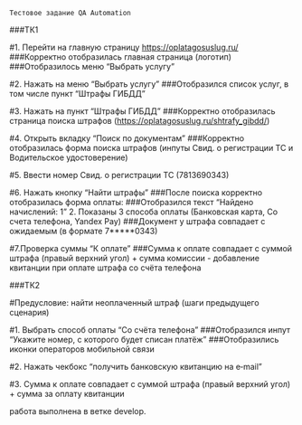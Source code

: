     Тестовое задание QA Automation
###ТК1

#1. Перейти на главную страницу
https://oplatagosuslug.ru/
###Корректно отобразилась главная страница (логотип)
###Отобразилось меню “Выбрать услугу”

#2. Нажать на меню “Выбрать услугу”
###Отобразился список услуг, в том числе пункт “Штрафы ГИБДД”

#3. Нажать на пункт “Штрафы ГИБДД”
###Корректно отобразилась страница поиска штрафов (https://oplatagosuslug.ru/shtrafy_gibdd/)

#4. Открыть вкладку “Поиск по документам”
###Корректно отобразилась форма поиска штрафов (инпуты Свид. о регистрации ТС и Водительское удостоверение)

#5. Ввести номер Свид. о регистрации ТС (7813690343)

#6. Нажать кнопку “Найти штрафы”
###После поиска корректно отобразилась форма оплаты:
###Отобразился текст “Найдено начислений: 1” 2. Показаны 3 способа оплаты (Банковская карта, Со счета телефона, Yandex Pay)
###Документ у штрафа совпадает с ожидаемым (в формате 7*****0343)

#7.Проверка суммы “К оплате”
###Сумма к оплате совпадает с суммой штрафа (правый верхний угол) + сумма комиссии
        - добавление квитанции при оплате штрафа со счёта телефона


###ТК2

#Предусловие: найти неоплаченный штраф (шаги предыдущего сценария)
    
#1. Выбрать способ оплаты “Со счёта телефона”
###Отобразился инпут “Укажите номер, с которого будет списан платёж”
###Отобразились иконки операторов мобильной связи

#2. Нажать чекбокс “получить банковскую квитанцию на e‐mail”

#3. Сумма к оплате совпадает с суммой штрафа (правый верхний угол) + сумма за оплату квитанции
     
работа выполнена в ветке develop. 


